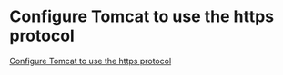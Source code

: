 # Configure Tomcat to use the https protocol
[Configure Tomcat to use the https protocol](https://aiwithcloud.com/2022/09/14/configure_tomcat_to_use_the_https_protocol/)